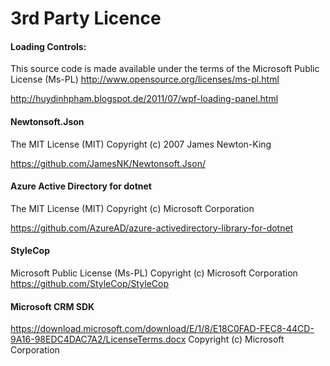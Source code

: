 # 3rd Party Licence

#### Loading Controls:

This source code is made available under the terms of the Microsoft Public License (Ms-PL)
http://www.opensource.org/licenses/ms-pl.html

http://huydinhpham.blogspot.de/2011/07/wpf-loading-panel.html

#### Newtonsoft.Json
The MIT License (MIT)
Copyright (c) 2007 James Newton-King

https://github.com/JamesNK/Newtonsoft.Json/

#### Azure Active Directory for dotnet
The MIT License (MIT)
Copyright (c) Microsoft Corporation

https://github.com/AzureAD/azure-activedirectory-library-for-dotnet


#### StyleCop
Microsoft Public License (Ms-PL)
Copyright (c) Microsoft Corporation
https://github.com/StyleCop/StyleCop



#### Microsoft CRM SDK
https://download.microsoft.com/download/E/1/8/E18C0FAD-FEC8-44CD-9A16-98EDC4DAC7A2/LicenseTerms.docx
Copyright (c) Microsoft Corporation

